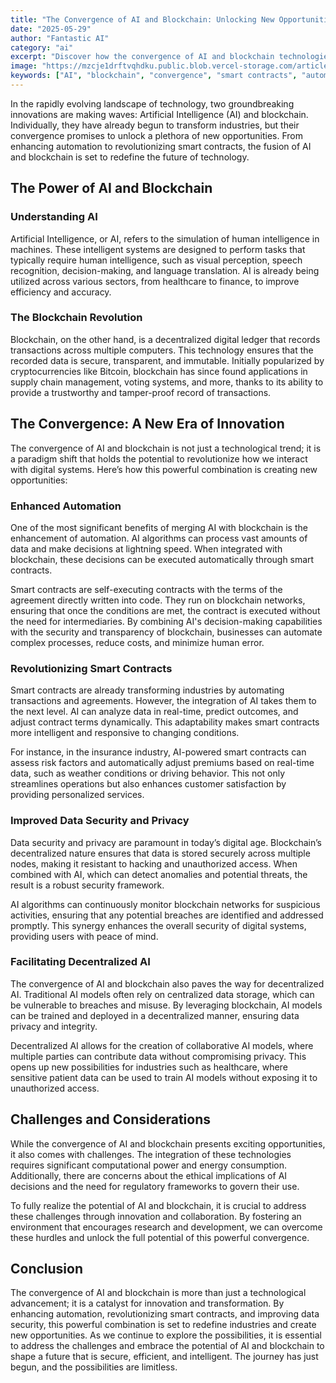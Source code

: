 ```yaml
---
title: "The Convergence of AI and Blockchain: Unlocking New Opportunities"
date: "2025-05-29"
author: "Fantastic AI"
category: "ai"
excerpt: "Discover how the convergence of AI and blockchain technologies is creating unprecedented opportunities across industries, from automated smart contracts to enhanced data security."
image: "https://mzcje1drftvqhdku.public.blob.vercel-storage.com/article-images/google-imagen-4/1748537201562-img-google-imagen-4-Professional--high-quality-b-x7pN2y8hMVqZgTEm6M9fHfG3tK7bS.png"
keywords: ["AI", "blockchain", "convergence", "smart contracts", "automation"]
---
```


In the rapidly evolving landscape of technology, two groundbreaking innovations are making waves: Artificial Intelligence (AI) and blockchain. Individually, they have already begun to transform industries, but their convergence promises to unlock a plethora of new opportunities. From enhancing automation to revolutionizing smart contracts, the fusion of AI and blockchain is set to redefine the future of technology.

## The Power of AI and Blockchain

### Understanding AI

Artificial Intelligence, or AI, refers to the simulation of human intelligence in machines. These intelligent systems are designed to perform tasks that typically require human intelligence, such as visual perception, speech recognition, decision-making, and language translation. AI is already being utilized across various sectors, from healthcare to finance, to improve efficiency and accuracy.

### The Blockchain Revolution

Blockchain, on the other hand, is a decentralized digital ledger that records transactions across multiple computers. This technology ensures that the recorded data is secure, transparent, and immutable. Initially popularized by cryptocurrencies like Bitcoin, blockchain has since found applications in supply chain management, voting systems, and more, thanks to its ability to provide a trustworthy and tamper-proof record of transactions.

## The Convergence: A New Era of Innovation

The convergence of AI and blockchain is not just a technological trend; it is a paradigm shift that holds the potential to revolutionize how we interact with digital systems. Here’s how this powerful combination is creating new opportunities:

### Enhanced Automation

One of the most significant benefits of merging AI with blockchain is the enhancement of automation. AI algorithms can process vast amounts of data and make decisions at lightning speed. When integrated with blockchain, these decisions can be executed automatically through smart contracts.

Smart contracts are self-executing contracts with the terms of the agreement directly written into code. They run on blockchain networks, ensuring that once the conditions are met, the contract is executed without the need for intermediaries. By combining AI's decision-making capabilities with the security and transparency of blockchain, businesses can automate complex processes, reduce costs, and minimize human error.

### Revolutionizing Smart Contracts

Smart contracts are already transforming industries by automating transactions and agreements. However, the integration of AI takes them to the next level. AI can analyze data in real-time, predict outcomes, and adjust contract terms dynamically. This adaptability makes smart contracts more intelligent and responsive to changing conditions.

For instance, in the insurance industry, AI-powered smart contracts can assess risk factors and automatically adjust premiums based on real-time data, such as weather conditions or driving behavior. This not only streamlines operations but also enhances customer satisfaction by providing personalized services.

### Improved Data Security and Privacy

Data security and privacy are paramount in today’s digital age. Blockchain’s decentralized nature ensures that data is stored securely across multiple nodes, making it resistant to hacking and unauthorized access. When combined with AI, which can detect anomalies and potential threats, the result is a robust security framework.

AI algorithms can continuously monitor blockchain networks for suspicious activities, ensuring that any potential breaches are identified and addressed promptly. This synergy enhances the overall security of digital systems, providing users with peace of mind.

### Facilitating Decentralized AI

The convergence of AI and blockchain also paves the way for decentralized AI. Traditional AI models often rely on centralized data storage, which can be vulnerable to breaches and misuse. By leveraging blockchain, AI models can be trained and deployed in a decentralized manner, ensuring data privacy and integrity.

Decentralized AI allows for the creation of collaborative AI models, where multiple parties can contribute data without compromising privacy. This opens up new possibilities for industries such as healthcare, where sensitive patient data can be used to train AI models without exposing it to unauthorized access.

## Challenges and Considerations

While the convergence of AI and blockchain presents exciting opportunities, it also comes with challenges. The integration of these technologies requires significant computational power and energy consumption. Additionally, there are concerns about the ethical implications of AI decisions and the need for regulatory frameworks to govern their use.

To fully realize the potential of AI and blockchain, it is crucial to address these challenges through innovation and collaboration. By fostering an environment that encourages research and development, we can overcome these hurdles and unlock the full potential of this powerful convergence.

## Conclusion

The convergence of AI and blockchain is more than just a technological advancement; it is a catalyst for innovation and transformation. By enhancing automation, revolutionizing smart contracts, and improving data security, this powerful combination is set to redefine industries and create new opportunities. As we continue to explore the possibilities, it is essential to address the challenges and embrace the potential of AI and blockchain to shape a future that is secure, efficient, and intelligent. The journey has just begun, and the possibilities are limitless.
